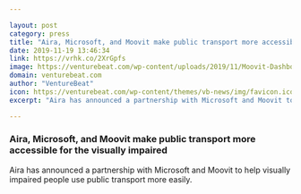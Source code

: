 ```yaml
---

layout: post
category: press
title: "Aira, Microsoft, and Moovit make public transport more accessible for the visually impaired"
date: 2019-11-19 13:46:34
link: https://vrhk.co/2XrGpfs
image: https://venturebeat.com/wp-content/uploads/2019/11/Moovit-Dashboard-logos.jpg?w=1200&strip=all
domain: venturebeat.com
author: "VentureBeat"
icon: https://venturebeat.com/wp-content/themes/vb-news/img/favicon.ico
excerpt: "Aira has announced a partnership with Microsoft and Moovit to help visually impaired people use public transport more easily."

---
```


### Aira, Microsoft, and Moovit make public transport more accessible for the visually impaired

Aira has announced a partnership with Microsoft and Moovit to help visually impaired people use public transport more easily.